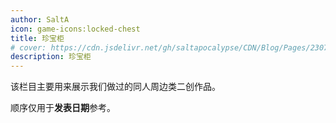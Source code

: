 ```yaml
---
author: SaltA
icon: game-icons:locked-chest
title: 珍宝柜
# cover: https://cdn.jsdelivr.net/gh/saltapocalypse/CDN/Blog/Pages/230716/Cover.png
description: 珍宝柜
---
```


<!-- more -->

该栏目主要用来展示我们做过的同人周边类二创作品。

顺序仅用于**发表日期**参考。

<div class="catalog-display-container">
  <Catalog base='/cabinet/' />
</div>
